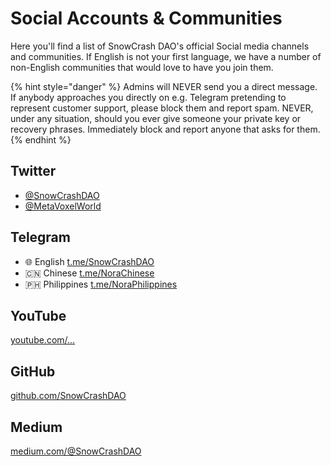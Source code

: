 # Social Accounts & Communities

Here you'll find a list of SnowCrash DAO's official Social media channels and communities. If English is not your first language, we have a number of non-English communities that would love to have you join them.

{% hint style="danger" %}
Admins will NEVER send you a direct message. If anybody approaches you directly on e.g. Telegram pretending to represent customer support, please block them and report spam. NEVER, under any situation, should you ever give someone your private key or recovery phrases. Immediately block and report anyone that asks for them.
{% endhint %}

## Twitter

* [@SnowCrashDAO](https://twitter.com/SnowCrashDAO)
* [@MetaVoxelWorld](https://twitter.com/MetaVoxelWorld)

## Telegram

* 🌐 English [t.me/SnowCrashDAO](https://t.me/SnowCrashDAO)
* 🇨🇳 Chinese [t.me/NoraChinese](https://t.me/NoraChinese)
* 🇵🇭 Philippines [t.me/NoraPhilippines](https://t.me/NoraPhilippines)

## YouTube

[youtube.com/...](https://www.youtube.com/channel/UC5Li60DsXOZqPypyeL2QTQA)

## GitHub

[github.com/SnowCrashDAO](https://github.com/SnowCrashDAO)

## Medium

[medium.com/@SnowCrashDAO](https://snowcrashdao.medium.com/)


